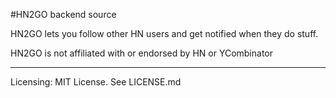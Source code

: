 #HN2GO backend source

HN2GO lets you follow other HN users and get notified when they do stuff.

HN2GO is not affiliated with or endorsed by HN or YCombinator

---------------

Licensing: MIT License. See LICENSE.md